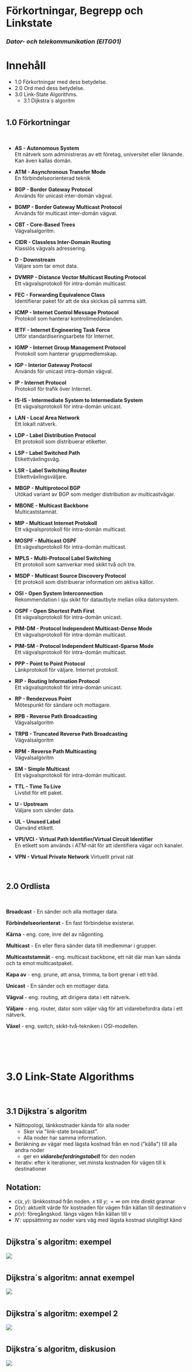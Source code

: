 # **Förkortningar, Begrepp och Linkstate**
### *Dator- och telekommunikation (EITG01)*
# **Innehåll**
- 1.0 Förkortningar med dess betydelse.     
- 2.0 Ord med dess betydelse.      
- 3.0 Link-State Algorithms.    
    - 3.1 Dijkstra´s algoritm   
#

## 1.0 Förkortningar
<br>

- **AS  - Autonomous System**   
Ett nätverk som administreras av ett företag, universitet eller liknande. Kan även kallas domän.

- **ATM - Asynchronous Transfer Mode**  
En förbindelseorienterad teknik

- **BGP - Border Gateway Protocol**  
Används för unicast inter-domän vägval.

- **BGMP - Border Gateway Multicast Protocol**   
Används för multicast inter-domän vägval.

- **CBT - Core-Based Trees**  
Vägvalsalgoritm.

- **CIDR - Classless Inter-Domain Routing**  
Klasslös vägvals adressering.

- **D -  Downstream**   
Väljare som tar emot data.

- **DVMRP - Distance Vector Multicast Routing Protocol**    
Ett vägvalsprotokoll för intra-domän multicast.

- **FEC - Forwarding Equivalence Class**    
Identifierar paket för att de ska skickas på samma sätt.

- **ICMP - Internet Control Message Protocol**  
Protokoll som hanterar kontrollmeddelanden.

- **IETF - Internet Engineering Task Force**    
Utför standardiseringsarbete för Internet.

- **IGMP - Internet Group Management Protocol**     
Protokoll som hanterar gruppmedlemskap.

- **IGP - Interior Gateway Protocol**   
Används för unicast intra-domän vägval.

- **IP - Internet Protocol**    
Protokoll för trafik över Internet.

- **IS-IS - Intermediate System to Intermediate System**    
Ett vägvalsprotokoll för intra-domän unicast.

- **LAN - Local Area Network**  
Ett lokalt nätverk.

- **LDP - Label Distribution Protocol**     
Ett protokoll som distribuerar etiketter.

- **LSP - Label Switched Path**     
Etikettväxlingsväg.

- **LSR - Label Switching Router**  
Etikettväxlingsväljare.

- **MBGP - Multiprotocol BGP**  
Utökad variant av BGP som medger distribution av multicastvägar.

- **MBONE - Multicast Backbone**    
Multicaststamnät.

- **MIP - Multicast Internet Protokoll**    
Ett vägvalsprotokoll för intra-domän multicast.

- **MOSPF - Multicast OSPF**    
Ett vägvalsprotokoll för intra-domän multicast.

- **MPLS - Multi-Protocol Label Switching**     
Ett protokoll som samverkar med skikt två och tre.

- **MSDP - Multicast Source Discovery Protocol**    
Ett protokoll som distribuerar information om aktiva källor.

- **OSI - Open System Interconnection**     
Rekommendation i sju skikt för datautbyte mellan olika datorsystem.

- **OSPF -  Open Shortest Path First**  
Ett vägvalsprotokoll för intra-domän unicast.

- **PIM-DM - Protocol Independent Multicast-Dense Mode**    
Ett vägvalsprotokoll för intra-domän multicast.

- **PIM-SM - Protocol Independent Multicast-Sparse Mode**   
Ett vägvalsprotokoll för intra-domän multicast.

- **PPP - Point to Point Protocol**     
Länkprotokoll för väljare. Internet protokoll.

- **RIP - Routing Information Protocol**    
Ett vägvalsprotokoll för intra-domän unicast.

- **RP - Rendezvous Point**     
Mötespunkt för sändare och mottagare.

- **RPB - Reverse Path Broadcasting**   
Vägvalsalgoritm

- **TRPB - Truncated Reverse Path Broadcasting**    
Vägvalsalgoritm

- **RPM - Reverse Path Multicasting**   
Vägvalsalgoritm

- **SM - Simple Multicast**     
Ett vägvalsprotokoll för intra-domän multicast.

- **TTL - Time To Live**    
Livstid för ett paket.

- **U -  Upstream**     
Väljare som sänder data.

- **UL - Unused Label**     
Oanvänd etikett.

- **VPI/VCI - Virtual Path Identifier/Virtual Circuit Identifier**  
En etikett som används i ATM-nät för att identifiera vägar och kanaler.

- **VPN - Virtual Private Network** 
Virtuellt privat nät

<br>

## 2.0 Ordlista
<br>

**Broadcast** - En sänder och alla mottager data.   

**Förbindelseorienterat** - En fast förbindelse existerar.

**Kärna** - eng. core, inre del av någonting.

**Multicast** - En eller flera sänder data till medlemmar i grupper.

**Multicaststamnät** - eng. multicast backbone, ett nät där man kan sända och ta emot multicastpaket.

**Kapa av** - eng. prune, att ansa, trimma, ta bort grenar i ett träd.

**Unicast** - En sänder och en mottager data.

**Vägval** - eng. routing, att dirigera data i ett nätverk.

**Väljare** - eng. router, dator som väljer väg för att vidarebefordra data i ett nätverk.

**Växel** - eng. switch, skikt-två-tekniken i OSI-modellen.
<br>
#

<br>
<br>



# 3.0 Link-State Algorithms
<br>

## 3.1 Dijkstra´s algoritm
- Nättopologi, länkkostnader kända för alla noder
    - Sker via "link-state broadcast". 
    - Alla noder har samma information.
- Beräkning av vägar med lägsta kostnad från en nod ("källa") till alla andra noder 
    - ger en ***vidarebefordringstabell*** för den noden
- Iterativ: efter k iterationer, vet minsta kostnaden för vägen till k destinationer

## Notation:
- $c(x,y)$: länkkostnad från noden. $x$ till $y; = ∞$ om inte direkt grannar
- $D(v)$: aktuellt värde för kostnaden för vägen från källan till destination v
- $p(v)$: föregångskod. längs vägen från källan till v
- $N'$: uppsättning av noder vars väg med lägsta kostnad slutgiltigt känd
#
## Dijkstra´s algoritm: exempel 

![](Bilder/Dijkstras.png)
#
## Dijkstra´s algoritm: annat exempel 

![](Bilder/Dijkstras2.png)
#
## Dijkstra´s algoritm: exempel 2

![](Bilder/Dijkstras3.png)
#
## Dijkstra´s algoritm, diskusion

![](Bilder/Dijkstras4.png)
